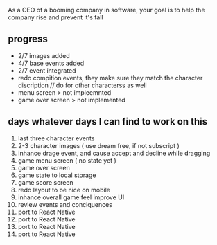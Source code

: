 As a CEO of a booming company in software, your goal is to help the company rise and prevent it's fall

## progress
- 2/7 images added
- 4/7 base events added
- 2/7 event integrated
- redo compition events, they make sure they match the character discription // do for other characterss as well
- menu screen > not impleemnted
- game over screen > not implemented

## days whatever days I can find to work on this
1. last three character events
2. 2-3 character images ( use dream free, if not subscript )
3. inhance drage event, and cause accept and decline while dragging
4. game menu screen ( no state yet ) 
5. game over screen 
6. game state to local storage
7. game score screen
8. redo layout to be nice on mobile
9. inhance overall game feel improve UI
10. review events and conciquences 
11. port to React Native
12. port to React Native
13. port to React Native
14. port to React Native
